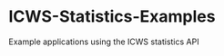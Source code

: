 ICWS-Statistics-Examples
========================

Example applications using the ICWS statistics API
